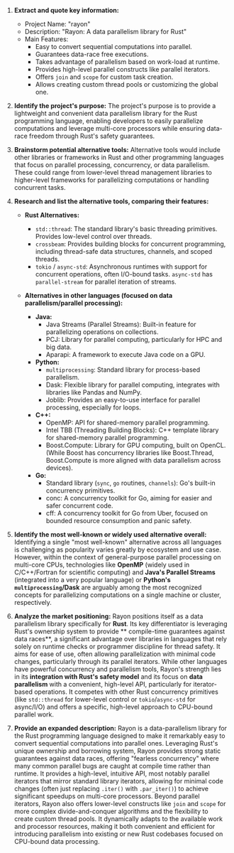 1.  **Extract and quote key information:**
    *   Project Name: "rayon"
    *   Description: "Rayon: A data parallelism library for Rust"
    *   Main Features:
        *   Easy to convert sequential computations into parallel.
        *   Guarantees data-race free executions.
        *   Takes advantage of parallelism based on work-load at runtime.
        *   Provides high-level parallel constructs like parallel iterators.
        *   Offers `join` and `scope` for custom task creation.
        *   Allows creating custom thread pools or customizing the global one.

2.  **Identify the project's purpose:**
    The project's purpose is to provide a lightweight and convenient data parallelism library for the Rust programming language, enabling developers to easily parallelize computations and leverage multi-core processors while ensuring data-race freedom through Rust's safety guarantees.

3.  **Brainstorm potential alternative tools:**
    Alternative tools would include other libraries or frameworks in Rust and other programming languages that focus on parallel processing, concurrency, or data parallelism. These could range from lower-level thread management libraries to higher-level frameworks for parallelizing computations or handling concurrent tasks.

4.  **Research and list the alternative tools, comparing their features:**

    *   **Rust Alternatives:**
        *   `std::thread`: The standard library's basic threading primitives. Provides low-level control over threads.
        *   `crossbeam`: Provides building blocks for concurrent programming, including thread-safe data structures, channels, and scoped threads.
        *   `tokio` / `async-std`: Asynchronous runtimes with support for concurrent operations, often I/O-bound tasks. `async-std` has `parallel-stream` for parallel iteration of streams.

    *   **Alternatives in other languages (focused on data parallelism/parallel processing):**
        *   **Java:**
            *   Java Streams (Parallel Streams): Built-in feature for parallelizing operations on collections.
            *   PCJ: Library for parallel computing, particularly for HPC and big data.
            *   Aparapi: A framework to execute Java code on a GPU.
        *   **Python:**
            *   `multiprocessing`: Standard library for process-based parallelism.
            *   Dask: Flexible library for parallel computing, integrates with libraries like Pandas and NumPy.
            *   Joblib: Provides an easy-to-use interface for parallel processing, especially for loops.
        *   **C++:**
            *   OpenMP: API for shared-memory parallel programming.
            *   Intel TBB (Threading Building Blocks): C++ template library for shared-memory parallel programming.
            *   Boost.Compute: Library for GPU computing, built on OpenCL. (While Boost has concurrency libraries like Boost.Thread, Boost.Compute is more aligned with data parallelism across devices).
        *   **Go:**
            *   Standard library (`sync`, `go` routines, `channels`): Go's built-in concurrency primitives.
            *   conc: A concurrency toolkit for Go, aiming for easier and safer concurrent code.
            *   cff: A concurrency toolkit for Go from Uber, focused on bounded resource consumption and panic safety.

5.  **Identify the most well-known or widely used alternative overall:**
    Identifying a single "most well-known" alternative across all languages is challenging as popularity varies greatly by ecosystem and use case. However, within the context of general-purpose parallel processing on multi-core CPUs, technologies like **OpenMP** (widely used in C/C++/Fortran for scientific computing) and **Java's Parallel Streams** (integrated into a very popular language) or **Python's `multiprocessing`/Dask** are arguably among the most recognized concepts for parallelizing computations on a single machine or cluster, respectively.

6.  **Analyze the market positioning:**
    Rayon positions itself as a data parallelism library specifically for **Rust**. Its key differentiator is leveraging Rust's ownership system to provide ** compile-time guarantees against data races**, a significant advantage over libraries in languages that rely solely on runtime checks or programmer discipline for thread safety. It aims for ease of use, often allowing parallelization with minimal code changes, particularly through its parallel iterators. While other languages have powerful concurrency and parallelism tools, Rayon's strength lies in its **integration with Rust's safety model** and its focus on **data parallelism** with a convenient, high-level API, particularly for iterator-based operations. It competes with other Rust concurrency primitives (like `std::thread` for lower-level control or `tokio`/`async-std` for async/I/O) and offers a specific, high-level approach to CPU-bound parallel work.

7.  **Provide an expanded description:**
    Rayon is a data-parallelism library for the Rust programming language designed to make it remarkably easy to convert sequential computations into parallel ones. Leveraging Rust's unique ownership and borrowing system, Rayon provides strong static guarantees against data races, offering "fearless concurrency" where many common parallel bugs are caught at compile time rather than runtime. It provides a high-level, intuitive API, most notably parallel iterators that mirror standard library iterators, allowing for minimal code changes (often just replacing `.iter()` with `.par_iter()`) to achieve significant speedups on multi-core processors. Beyond parallel iterators, Rayon also offers lower-level constructs like `join` and `scope` for more complex divide-and-conquer algorithms and the flexibility to create custom thread pools. It dynamically adapts to the available work and processor resources, making it both convenient and efficient for introducing parallelism into existing or new Rust codebases focused on CPU-bound data processing.